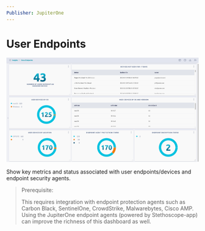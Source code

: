 ```yaml
---
Publisher: JupiterOne
---
```


# User Endpoints

![sample-screenshot](board.png)

Show key metrics and status associated with user endpoints/devices and endpoint security agents.

> Prerequisite: 
>
> This requires integration with endpoint protection agents such as Carbon Black, SentinelOne,
> CrowdStrike, Malwarebytes, Cisco AMP. Using the JupiterOne endpoint agents (powered by Stethoscope-app)
> can improve the richness of this dashboard as well.
